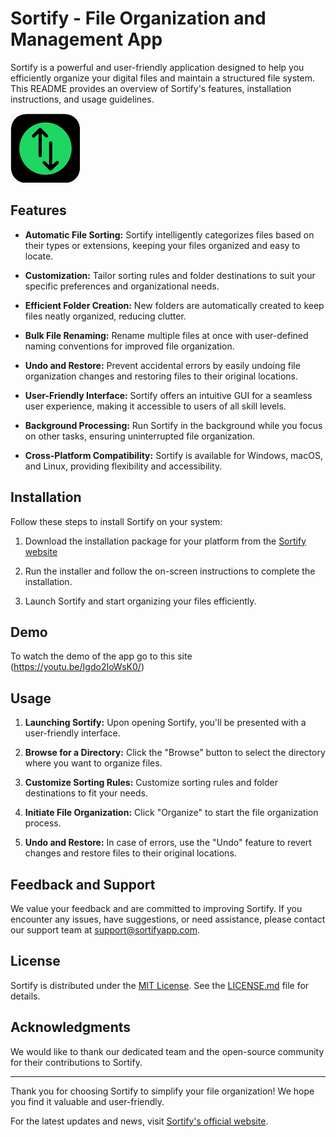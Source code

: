 # Sortify - File Organization and Management App

Sortify is a powerful and user-friendly application designed to help you efficiently organize your digital files and maintain a structured file system. This README provides an overview of Sortify's features, installation instructions, and usage guidelines.

![Sortify Logo](logo.png) <!-- Include your app logo here -->

## Features

- **Automatic File Sorting:** Sortify intelligently categorizes files based on their types or extensions, keeping your files organized and easy to locate.

- **Customization:** Tailor sorting rules and folder destinations to suit your specific preferences and organizational needs.

- **Efficient Folder Creation:** New folders are automatically created to keep files neatly organized, reducing clutter.

- **Bulk File Renaming:** Rename multiple files at once with user-defined naming conventions for improved file organization.

- **Undo and Restore:** Prevent accidental errors by easily undoing file organization changes and restoring files to their original locations.

- **User-Friendly Interface:** Sortify offers an intuitive GUI for a seamless user experience, making it accessible to users of all skill levels.

- **Background Processing:** Run Sortify in the background while you focus on other tasks, ensuring uninterrupted file organization.

- **Cross-Platform Compatibility:** Sortify is available for Windows, macOS, and Linux, providing flexibility and accessibility.

## Installation

Follow these steps to install Sortify on your system:

1. Download the installation package for your platform from the [Sortify website](https://sortifyapp.netlify.app/)

2. Run the installer and follow the on-screen instructions to complete the installation.

3. Launch Sortify and start organizing your files efficiently.

## Demo

To watch the demo of the app go to this site (https://youtu.be/Igdo2IoWsK0/)

## Usage

1. **Launching Sortify:** Upon opening Sortify, you'll be presented with a user-friendly interface.

2. **Browse for a Directory:** Click the "Browse" button to select the directory where you want to organize files.

3. **Customize Sorting Rules:** Customize sorting rules and folder destinations to fit your needs.

4. **Initiate File Organization:** Click "Organize" to start the file organization process.

5. **Undo and Restore:** In case of errors, use the "Undo" feature to revert changes and restore files to their original locations.

## Feedback and Support

We value your feedback and are committed to improving Sortify. If you encounter any issues, have suggestions, or need assistance, please contact our support team at [support@sortifyapp.com](mailto:support@sortifyapp.com).

## License

Sortify is distributed under the [MIT License](LICENSE.md). See the [LICENSE.md](LICENSE.md) file for details.

## Acknowledgments

We would like to thank our dedicated team and the open-source community for their contributions to Sortify.

---

Thank you for choosing Sortify to simplify your file organization! We hope you find it valuable and user-friendly.

For the latest updates and news, visit [Sortify's official website](https://sortifyapp.netlify.app/).

